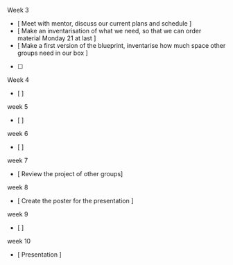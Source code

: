 Week 3
- [ Meet with mentor, discuss our current plans and schedule ]
- [ Make an inventarisation of what we need, so that we can order material Monday 21 at last ]
- [ Make a first version of the blueprint, inventarise how much space other groups need in our box ] 
- [  ]

Week 4
- [  ]

week 5 
- [  ]

week 6
- [  ]

week 7
- [ Review the project of other groups]

week 8
- [ Create the poster for the presentation ]

week 9
- [  ]

week 10
- [ Presentation ]

